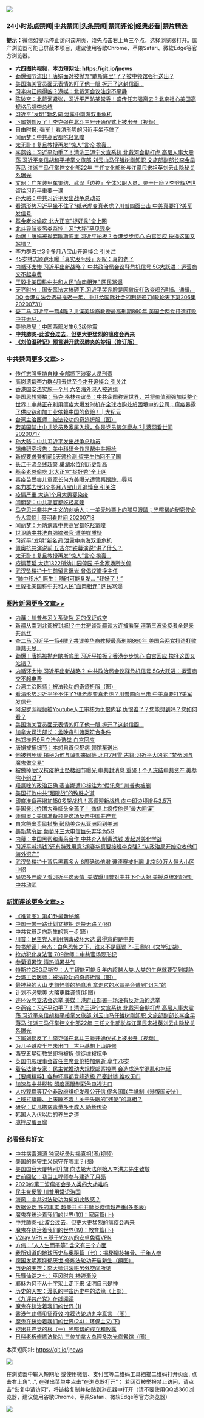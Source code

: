 ![](https://raw.githubusercontent.com/fqnews/bnews/master/64photo/fqnews-qr.jpg)

<div id="tt">
<h3>24小时热点禁闻|<a href="#%E4%B8%AD%E5%85%B1%E7%A6%81%E9%97%BB%E6%9B%B4%E5%A4%9A%E6%96%87%E7%AB%A0">中共禁闻</a>|<a href="#%E5%9B%BE%E7%89%87%E6%96%B0%E9%97%BB%E6%9B%B4%E5%A4%9A%E6%96%87%E7%AB%A0">头条禁闻</a>|<a href="#%E6%96%B0%E9%97%BB%E8%AF%84%E8%AE%BA%E6%9B%B4%E5%A4%9A%E6%96%87%E7%AB%A0">禁闻评论|<a href="#%E5%BF%85%E7%9C%8B%E7%BB%8F%E5%85%B8%E5%A5%BD%E6%96%87">经典必看|<a href="/video.md#%E7%A6%81%E7%89%87%E7%B2%BE%E9%80%89">禁片精选</a></h3>
<div><b>提示：</b>微信如提示停止访问该网页，须先点击右上角三个点，选择浏览器打开。国产浏览器可能已屏蔽本项目，建议使用谷歌Chrome、苹果Safari、微软Edge等官方浏览器。</div>
<ul>
<li><b><a href="http://d1.bdrive.tk/64.mp4" target="_blank">六四图片视频</a>，本页短网址: https://git.io/jnews</b></li>
<li><a href="/cbnews/20200801/1372962.md">劲爆细节流出！唐娟面对被抛弃“歇斯底里”了？被中领馆强行送出？</a></li>
<li><a href="/topimagenews/20200801/1373080.md">美国海关官员面无表情的盯了他一眼 拆开了这封信函…</a></li>
<li><a href="/cbnews/20200801/1373013.md">习李内讧闹得凶？港媒：北戴河会议注定不平静</a></li>
<li><a href="/bannedvideo/20200801/1372903.md">陈破空：北戴河紧张，习近平严防某常委！盛传任志强离去？北京担心美国高规格吊唁李总统</a></li>
<li><a href="/cbnews/20200801/1373085.md">习近平“发明”新名词 泄露中南海双重危机</a></li>
<li><a href="/comments/20200801/1373182.md">下属刘鹤反了！李克强在北斗三号开通仪式上被出丑（视频）</a></li>
<li><a href="/baitai/20200801/1373020.md">自由时报: 强军！看清形势的习近平坐不住了</a></li>
<li><a href="/cbnews/20200801/1373145.md">闫丽梦：中共高官都吃羟氯喹</a></li>
<li><a href="/cbnews/20200801/1373083.md">太无耻！复旦教授再发“惊人”言论 挨轰...</a></li>
<li><a href="/comments/20200801/1373183.md">李燕铭：习近平动手了！清洗王沪宁文宣系统 北戴河会期打虎 高层人事大震荡 习近平亲信胡和平接掌文旅部 刘云山马仔雒树刚卸职 文旅部副部长李金早落马 江派三马仔掌控文化部22年 三任文化部长与江泽民宋祖英刘云山隐秘关系曝光</a></li>
<li><a href="/cbnews/20200801/1372952.md">文昭：广东装甲车集结、武汉「边控」全体公职人员，要干什麽？李登辉辞世留给习近平重要一课</a></li>
<li><a href="/cbnews/20200801/1373204.md">孙大骆：中共习近平发出战争总动员</a></li>
<li><a href="/topimagenews/20200801/1373231.md">看清形势习近平坐不住了?纸老虎变真老虎？川普四面出击 中美真要打?美军发信号</a></li>
<li><a href="/cbnews/20200801/1373186.md">基金老总偷吃 北大正宫"捉奸秀"全上网</a></li>
<li><a href="/cbnews/20200801/1373034.md">北斗导航变另类监控！习“大秘”罕见现身</a></li>
<li><a href="/topimagenews/20200801/1373253.md">劲爆！唐娟被抛弃歇斯底里 习近平拍板？香港步步惊心 白宫回应 抉择这国又站错？</a></li>
<li><a href="/cbnews/20200801/1373147.md">李力群去世3个多月八宝山开追悼会 引关注</a></li>
<li><a href="/yule/20200801/1372931.md">45岁林志颖跳水曝「真实发际线」网叹：真的老了</a></li>
<li><a href="/topimagenews/20200801/1373239.md">内循环太惨 习近平出新战略？ 中共政治局会议释危机信号 5G大跃进：运营商交不起电费</a></li>
<li><a href="/cbnews/20200801/1373076.md">王毅批美国称中共和人民“血肉相连” 网民骂爆</a></li>
<li><a href="/cbnews/20200801/1372996.md">天亮时分：国安恶法大棒砸下,习近平哭丧脸是因曾庆红政变吗?逮捕、通缉、DQ,香港立法会选举推迟一年，中共给国际社会的制裁递刀(政论天下第206集 20200731)</a></li>
<li><a href="/topimagenews/20200801/1373273.md">查二马 习近平一箭4雕？共谍美华裔教授最高刑期860年 美国会两党打造打败中共无尽…</a></li>
<li><a href="/headline/20200801/1373092.md">美地质局：中国西部发生6.3级地震</a></li>
<li><b><a href="/comments/20200211/1275071.md" target="_blank">中共肺炎-此波会过去，但更大更猛烈的瘟疫会再来</a></b></li>
<li><b><a href="/comments/20200207/1272816.md" target="_blank">《刘伯温碑记》预言避开武汉肺炎的妙招（修订版）</a></b></li>
</ul>
</div>

<div class="catlist">
<h3><a href="/cbnews/" target="_blank">中共禁闻</a><span><a href="/cbnews/" target="_blank" rel="nofollow">更多文章>></a></span></h3>
<ul>
<li><a href="/cbnews/20200802/1373307.md" target="_blank">传任志强坚持自辩 全部揽下涉案人员刑责</a></li>
<li><a href="/cbnews/20200802/1373302.md" target="_blank">高岗遗孀李力群4月去世至今才开追悼会 引关注</a></li>
<li><a href="/cbnews/20200801/1373262.md" target="_blank">香港国安法实施一个月 六名海外港人被通缉</a></li>
<li><a href="/cbnews/20200801/1373248.md" target="_blank">美国思想领袖：马克‧格林众议员：中共企图称霸世界，并将价值观强加给整个世界！中共正在利用瘟疫大爆发时机在全球收购处於困境中的公司；瘟疫暴露了供应链和加工业依赖中国的危险！ |  大纪元</a></li>
<li><a href="/comments/20200801/1373219.md" target="_blank">台湾主治医师：被法轮功的奇迹折服（图）</a></li>
<li><a href="/cbnews/20200801/1373106.md" target="_blank">若美国禁止中共党员及家属入境，你是党员该怎麽办？| 薇羽看世间 20200717</a></li>
<li><a href="/cbnews/20200801/1373204.md" target="_blank">孙大骆：中共习近平发出战争总动员</a></li>
<li><a href="/cbnews/20200801/1373189.md" target="_blank">胡佛研究报告：美中科研合作是帮中共擦枪</a></li>
<li><a href="/cbnews/20200801/1373188.md" target="_blank">新规要求登机前5天须检测 留学生怕回不了国</a></li>
<li><a href="/cbnews/20200801/1373187.md" target="_blank">长江干流全线超警 巢湖水位创历史新高</a></li>
<li><a href="/cbnews/20200801/1373186.md" target="_blank">基金老总偷吃 北大正宫&#8221;捉奸秀&#8221;全上网</a></li>
<li><a href="/cbnews/20200801/1373185.md" target="_blank">毒疫苗受害儿童家长何方美曝光遭警察跟踪、辱骂</a></li>
<li><a href="/cbnews/20200801/1373147.md" target="_blank">李力群去世3个多月八宝山开追悼会 引关注</a></li>
<li><a href="/cbnews/20200801/1373146.md" target="_blank">疫情严重 大连1个月大男婴染疫</a></li>
<li><a href="/cbnews/20200801/1373145.md" target="_blank">闫丽梦：中共高官都吃羟氯喹</a></li>
<li><a href="/cbnews/20200801/1373107.md" target="_blank">马克思并非共产主义的创始人；一美元钞票上的那只眼睛；光照帮的秘密使命令人震惊 | 薇羽看世间 20200718</a></li>
<li><a href="/cbnews/20200801/1373141.md" target="_blank">闫丽梦：为防病毒中共高官都吃羟氯喹</a></li>
<li><a href="/cbnews/20200801/1373097.md" target="_blank">世卫助中共洗白强摘器官 遭美媒质疑</a></li>
<li><a href="/cbnews/20200801/1373085.md" target="_blank">习近平“发明”新名词 泄露中南海双重危机</a></li>
<li><a href="/cbnews/20200801/1373084.md" target="_blank">佩奥抗共演说前 丘吉尔“铁幕演说”讲了什么？</a></li>
<li><a href="/cbnews/20200801/1373083.md" target="_blank">太无耻！复旦教授再发“惊人”言论 挨轰&#8230;</a></li>
<li><a href="/cbnews/20200801/1373082.md" target="_blank">疫情蔓延 大连1322所幼儿园停园 千余家场所关停</a></li>
<li><a href="/cbnews/20200801/1373081.md" target="_blank">武汉坠楼护士生前留言曝光 曾倡议撤换主任</a></li>
<li><a href="/cbnews/20200801/1373077.md" target="_blank">“肺中积水” 医生：随时可能复发… “我好了！”</a></li>
<li><a href="/cbnews/20200801/1373076.md" target="_blank">王毅批美国称中共和人民“血肉相连” 网民骂爆</a></li>

</ul>
</div>
<div class="catlist">
<h3><a href="/topimagenews/" target="_blank">图片新闻</a><span><a href="/topimagenews/" target="_blank" rel="nofollow">更多文章>></a></span></h3>
<ul>
<li><a href="/topimagenews/20200802/1373318.md" target="_blank">内幕：川普与习关系破裂 习的保证成空</a></li>
<li><a href="/topimagenews/20200802/1373288.md" target="_blank">新疆从南到北都被封城!？中共避谈新疆谈大连被看穿 港第三波染疫者全是亲共蓝丝</a></li>
<li><a href="/topimagenews/20200801/1373273.md" target="_blank">查二马 习近平一箭4雕？共谍美华裔教授最高刑期860年 美国会两党打造打败中共无尽…</a></li>
<li><a href="/topimagenews/20200801/1373253.md" target="_blank">劲爆！唐娟被抛弃歇斯底里 习近平拍板？香港步步惊心 白宫回应 抉择这国又站错？</a></li>
<li><a href="/topimagenews/20200801/1373239.md" target="_blank">内循环太惨 习近平出新战略？ 中共政治局会议释危机信号 5G大跃进：运营商交不起电费</a></li>
<li><a href="/comments/20200801/1373219.md" target="_blank">台湾主治医师：被法轮功的奇迹折服（图）</a></li>
<li><a href="/topimagenews/20200801/1373231.md" target="_blank">看清形势习近平坐不住了?纸老虎变真老虎？川普四面出击 中美真要打?美军发信号</a></li>
<li><a href="/topimagenews/20200801/1373184.md" target="_blank">阿波罗网视频被Youtube人工审核为仇恨内容 仇恨谁了？您能想到吗？您如何看？</a></li>
<li><a href="/topimagenews/20200801/1373080.md" target="_blank">美国海关官员面无表情的盯了他一眼 拆开了这封信函…</a></li>
<li><a href="/topimagenews/20200801/1373079.md" target="_blank">加拿大司法部长：孟晚舟引渡案符合条件</a></li>
<li><a href="/topimagenews/20200801/1373078.md" target="_blank">林郑推迟9月立法会选举 白宫回应</a></li>
<li><a href="/topimagenews/20200801/1372858.md" target="_blank">唐娟被捕细节：本想自首但犯病 领馆车送出</a></li>
<li><a href="/topimagenews/20200731/1372796.md" target="_blank">他被判死缓 揭秘为何与薄熙来同等 北京7月雪 古籍:习近平大凶兆 “梵蒂冈与魔鬼做交易”</a></li>
<li><a href="/topimagenews/20200731/1372770.md" target="_blank">被做掉!武汉抗疫护士坠楼细节曝光 中共封消息 重磅！个人冻结中共资产 美参院小组过了</a></li>
<li><a href="/topimagenews/20200731/1372635.md" target="_blank">羟氯喹的政治正确 麦当娜遭IG标注为“假讯息” 川普也被删</a></li>
<li><a href="/comments/20200731/1372471.md" target="_blank">美国打败中共“超限战”的致胜之道</a></li>
<li><a href="/topimagenews/20200731/1372515.md" target="_blank">印度准备再增加150多架战机！高调迎新战机 向中印边境增兵3.5万</a></li>
<li><a href="/topimagenews/20200731/1372454.md" target="_blank">美国亲共侨团大难临头全蔫了！ 微信上疯传他是“最大间谍”</a></li>
<li><a href="/topimagenews/20200731/1372446.md" target="_blank">蓬佩奥：美国准备领导这场反击中国共产党</a></li>
<li><a href="/topimagenews/20200731/1372338.md" target="_blank">白宫祭出奖励措施 鼓励美企从亚洲回到美洲</a></li>
<li><a href="/topimagenews/20200731/1372337.md" target="_blank">美新禁令后 葡萄牙三大电信巨头弃华为5G</a></li>
<li><a href="/topimagenews/20200731/1372321.md" target="_blank">内幕：中国黑帮和毒枭合作 中共介入制毒洗钱 发起对美化学战</a></li>
<li><a href="/topimagenews/20200730/1372270.md" target="_blank">习近平喊捐钱?还有特殊用意?胡春华真要接班李克强? &#8220;从政治局开始没收他们海外资产&#8221;</a></li>
<li><a href="/topimagenews/20200730/1372227.md" target="_blank">武汉坠楼护士背后黑幕多大 6周确诊倍增 谭德赛被批翻 北京50万人最大小区中招</a></li>
<li><a href="/topimagenews/20200730/1372156.md" target="_blank">局势多严峻？看习近平这表情  美媒曝川普对中共下个大招 美授总统3情况对中共动武</a></li>

</ul>
</div>
<div class="catlist">
<h3><a href="/comments/" target="_blank">新闻评论</a><span><a href="/comments/" target="_blank" rel="nofollow">更多文章>></a></span></h3>
<ul>
<li><a href="/comments/20200802/1373323.md" target="_blank">《推背图》第41卦最新秘解</a></li>
<li><a href="/comments/20200802/1373320.md" target="_blank">中国一带一路计划又被拒 走投无路？(图)</a></li>
<li><a href="/comments/20200802/1373317.md" target="_blank">中共党员走向新生的第一步(图)</a></li>
<li><a href="/comments/20200802/1373301.md" target="_blank">川普：民主党人利用病毒破坏大选 最得意的是中共</a></li>
<li><a href="/comments/20200802/1373293.md" target="_blank">禁书解读 | 余杰：白色恐怖之下，谁又不是匪谍？-王鼎钧《文学江湖》</a></li>
<li><a href="/comments/20200801/1373260.md" target="_blank">抢劫犯化身法官 709律师：中共官场现形记</a></li>
<li><a href="/comments/20200801/1373259.md" target="_blank">参菊消暑饮 清热消暑益气</a></li>
<li><a href="/comments/20200801/1373240.md" target="_blank">特斯拉CEO马斯克：人工智能可能 5 年内超越人类,人类的生存就要受到威胁</a></li>
<li><a href="/comments/20200801/1373219.md" target="_blank">台湾主治医师：被法轮功的奇迹折服（图）</a></li>
<li><a href="/comments/20200801/1373232.md" target="_blank">最神秘的大山 史前怪兽的栖息地 拿走它的水晶是会遭到“诅咒”的</a></li>
<li><a href="/comments/20200801/1373209.md" target="_blank">计划不必完美 大略更胜谨慎(组图)</a></li>
<li><a href="/comments/20200801/1373206.md" target="_blank">连环设套立法会选举 美媒：港府正部署一场没有反对派的选举</a></li>
<li><a href="/comments/20200801/1373183.md" target="_blank">李燕铭：习近平动手了！清洗王沪宁文宣系统 北戴河会期打虎 高层人事大震荡 习近平亲信胡和平接掌文旅部 刘云山马仔雒树刚卸职 文旅部副部长李金早落马 江派三马仔掌控文化部22年 三任文化部长与江泽民宋祖英刘云山隐秘关系曝光</a></li>
<li><a href="/comments/20200801/1373182.md" target="_blank">下属刘鹤反了！李克强在北斗三号开通仪式上被出丑（视频）</a></li>
<li><a href="/comments/20200801/1373180.md" target="_blank">为儿子避疫半年未出门　古巨基想上山静修</a></li>
<li><a href="/comments/20200801/1373168.md" target="_blank">西安五星街教堂即将被拆 信徒维权抗争</a></li>
<li><a href="/comments/20200801/1373158.md" target="_blank">英国电影理事会首任主席亚伦柏加病逝  享年76岁</a></li>
<li><a href="/comments/20200801/1373156.md" target="_blank">着名法律专家：民主党推动大规模邮寄投票 会造成选举混乱和拖延</a></li>
<li><a href="/comments/20200801/1373151.md" target="_blank">【要闻精粹】各种坏事都登峰造极 严密封锁 维权无门</a></li>
<li><a href="/comments/20200801/1373143.md" target="_blank">加速与中共脱钩 印度再限制彩色电视进口</a></li>
<li><a href="/comments/20200801/1373137.md" target="_blank">人权观察等17个非政府组织发表公开信 促各国联手抵制《港版国安法》</a></li>
<li><a href="/comments/20200801/1373136.md" target="_blank">上班打瞌睡、上床睡不着！关于失眠的“残酷”的真相？</a></li>
<li><a href="/comments/20200801/1373135.md" target="_blank">研究：幼儿携病毒量多于成人 助长传染</a></li>
<li><a href="/comments/20200801/1373134.md" target="_blank">韩国人入伏以后的养生之道</a></li>
<li><a href="/comments/20200801/1373133.md" target="_blank">凉拌皮蛋豆腐</a></li>

</ul>
</div>

<div class="catlist">
<h3>必看经典好文</h3>
<ul>
<li><a href="/ccpdope/20200412/1311165.md" target="_blank">中共病毒溯源 独家纪录片揭真相(图/视频)</a></li>
<li><a href="/lifebaike/20200520/1331379.md" target="_blank">美国的保守主义保守在哪里？(图)</a></li>
<li><a href="/comments/20200516/1329276.md" target="_blank">美国国会大厦特别升旗 向法轮大法创始人李洪志先生致敬</a></li>
<li><a href="/aomi/history/20141104/323033.md" target="_blank">史前回忆：我当工程师参与建造了月亮</a></li>
<li><a href="/comments/20200712/1359432.md" target="_blank">2020的第二波瘟疫会是人类的大劫难吗</a></li>
<li><a href="/comments/20200621/1348236.md" target="_blank">民主党反智 川普用常识治国</a></li>
<li><a href="/comments/20191218/1228234.md" target="_blank">海风：中共对法轮功为何如此敏感？</a></li>
<li><a href="/comments/20200620/1347687.md" target="_blank">数据说话 铁的事实 越亲共 中共肺炎疫情越严重(多图表)</a></li>
<li><a href="/topimagenews/20180529/950153.md" target="_blank">魔鬼在统治着我们的世界(10)：家庭篇(上)</a></li>
<li><a href="/comments/20200211/1275071.md" target="_blank">中共肺炎-此波会过去，但更大更猛烈的瘟疫会再来</a></li>
<li><a href="/comments/20180716/972458.md" target="_blank">魔鬼在统治着我们的世界(19)：教育篇(下)</a></li>
<li><a href="/comments/20200112/1257608.md" target="_blank">V2ray VPN &#8211; 基于V2ray的安卓免费VPN</a></li>
<li><a href="/comments/20200720/1363377.md" target="_blank">方伟：“人人生而平等” 含义有三个方面</a></li>
<li><a href="/topimagenews/20171210/868397.md" target="_blank">我所知道的地球历史与奥秘篇（七）：揭秘柳枝接骨、千年人参</a></li>
<li><a href="/comments/20200722/1364497.md" target="_blank">德国发明家抑郁厌世 修炼法轮功开启新生（组图）</a></li>
<li><a href="/tculture/20121025/73064.md" target="_blank">历史的天空：李大师讲法班另外空间所见</a></li>
<li><a href="/tculture/20190101/792550.md" target="_blank">乐舞仙踪之七：巫风时兴 神迹渐没</a></li>
<li><a href="/ccpdope/20190803/1168965.md" target="_blank">耶稣为何不从十字架上走下来 证明自己是神</a></li>
<li><a href="/tculture/20121025/73065.md" target="_blank">历史的天空：漫长的宇宙历史中的法缘（上部）</a></li>
<li><a href="/bookonline/20131116/201057.md" target="_blank">《九评共产党》在线阅读</a></li>
<li><a href="/topimagenews/20180519/944624.md" target="_blank">魔鬼在统治着我们的世界 (1)</a></li>
<li><a href="/comments/20200517/1330064.md" target="_blank">香港气功师见证奇效 推荐法轮功九字真言 （图）</a></li>
<li><a href="/cbnews/20180907/994846.md" target="_blank">魔鬼在统治着我们的世界(24)：环保主义(下)</a></li>
<li><a href="/comments/20200629/1352460.md" target="_blank">挖出共产党的根（一）光照帮的成立和败露</a></li>
<li><a href="/comments/20200531/1337359.md" target="_blank">日料老板修炼法轮功 三位加拿大总理多次光临餐馆（图）</a></li>

</ul>
</div>

本页短网址: https://git.io/jnews

![](https://raw.githubusercontent.com/fqnews/bnews/master/64photo/fqnews-qr.jpg)

在浏览器中输入短网址 或使用微信、支付宝等二维码工具扫描二维码打开页面, 点击右上角"...", 在弹出菜单中点击“在浏览器打开”； 若网页被举报禁止访问，请点击“恢复申请访问”，将链接复制并粘贴到浏览器中打开（请不要使用QQ或360浏览器，建议使用谷歌Chrome、苹果Safari、微软Edge等官方浏览器）

![](https://raw.githubusercontent.com/fqnews/bnews/master/64photo/wx.jpg)